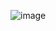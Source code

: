 ![image](https://user-images.githubusercontent.com/113804837/196011076-03d28384-aaed-4eed-bee5-82a00c99bd07.png)
